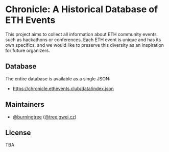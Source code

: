 # Chronicle: A Historical Database of ETH Events

This project aims to collect all information about ETH community events such
as hackathons or conferences. Each ETH event is unique and has its own
specifics, and we would like to preserve this diversity as an inspiration for
future organizers.

## Database

The entire database is available as a single JSON:
- https://chronicle.ethevents.club/data/index.json

## Maintainers

- [@burningtree](https://github.com/burningtree) ([@tree:gwei.cz](https://matrix.to/#/@tree:gwei.cz))

## License

TBA

